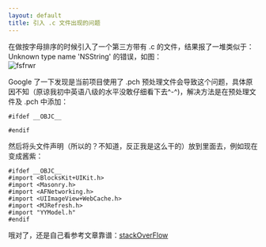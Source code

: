 ```yaml
---
layout: default
title: 引入 .c 文件出现的问题
---  
```


在做按字母排序的时候引入了一个第三方带有 .c 的文件，结果报了一堆类似于：Unknown type name 'NSString' 的错误，如图：  
![fsfrwr](http://jekyll_demo/_resource/_images/error_with_import_c_file.png)

Google 了一下发现是当前项目使用了 .pch 预处理文件会导致这个问题，具体原因不知（原谅我初中英语八级的水平没敢仔细看下去^-^)，解决方法是在预处理文件及 .pch 中添加：

	﻿#ifdef __OBJC__
	
	#endif
然后将头文件声明（所以的？不知道，反正我是这么干的）放到里面去，例如现在变成酱紫：

	#ifdef __OBJC__
	#import <BlocksKit+UIKit.h>
	#import <Masonry.h>
	#import <AFNetworking.h>
	#import <UIImageView+WebCache.h>
	#import <MJRefresh.h>
	#import "YYModel.h"
	#endif

哦对了，还是自己看参考文章靠谱：[stackOverFlow](http://stackoverflow.com/questions/11857765/ios-parse-issues-in-nsobjcruntime-nszone-and-nsobject)

